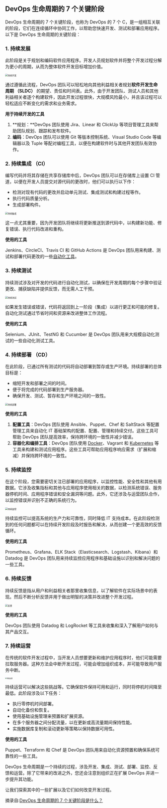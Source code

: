 ## DevOps 生命周期的 7 个关键阶段

DevOps 生命周期的 7 个关键阶段，也称为 DevOps 的 7 个 C，是一组相互关联的阶段，它们在连续循环中协同工作，以帮助您快速开发、测试和部署应用程序。以下是 DevOps 生命周期的关键阶段：

### 1. 持续发展

此阶段是关于规划和编码软件应用程序。开发人员规划软件并将整个开发过程分解为更小的周期，从而为整体软件开发目标增加价值。

<img src="DevOps%20%E7%94%9F%E5%91%BD%E5%91%A8%E6%9C%9F%E7%9A%84%207%20%E4%B8%AA%E5%85%B3%E9%94%AE%E9%98%B6%E6%AE%B5.assets/continuous-development-xbxj3.png" alt="持续开发" style="zoom:50%;" />

通过遵循此流程，DevOps 团队可以轻松地向其他利益相关者规划**软件开发生命周期 （SLDC）** 的期望、责任和时间表。此外，由于开发团队、测试人员和其他利益相关者逐个构建软件，因此开发过程很快，大规模风险最小，并且该过程可以轻松适应不断变化的需求和业务需求。

**用于持续开发的工具**

1. **规划：**DevOps 团队使用 Jira、Linear 和 ClickUp 等项目管理工具来帮助团队规划、跟踪和发布软件。
2. **编码**：DevOps 团队可以使用 Git 等版本控制系统、Visual Studio Code 等编辑器以及 Tuple 等配对编程工具，以便在构建软件时与其他开发团队有效协作。

### 2. 持续集成 （CI）

编写代码并将其存储在共享存储库中后，DevOps 团队可以在存储库上设置 CI 管道，以便在开发人员提交对源代码的更改时，他们可以执行以下作：

- 检测对现有代码的更改并启动单元测试、集成测试和构建过程等作。
- 执行代码质量分析。
- 生成部署构件。

<img src="DevOps%20%E7%94%9F%E5%91%BD%E5%91%A8%E6%9C%9F%E7%9A%84%207%20%E4%B8%AA%E5%85%B3%E9%94%AE%E9%98%B6%E6%AE%B5.assets/continuous-integration-b4lef.png" alt="持续集成" style="zoom:50%;" />

这一点尤其重要，因为开发团队将继续将更新推送到源代码中，以构建新功能、修复错误、执行代码改进和重构。

**使用的工具**

Jenkins、CircleCI、Travis CI 和 GitHub Actions 是 DevOps 团队用来构建、测试和部署代码更改的一些[自动化工具](https://roadmap.sh/devops/automation-tools)。

### 3. 持续测试

持续测试涉及对开发的代码进行自动化测试，以确保在开发周期的每个步骤中验证更改、捕获缺陷并提供反馈，而无需人工干预。

<img src="DevOps%20%E7%94%9F%E5%91%BD%E5%91%A8%E6%9C%9F%E7%9A%84%207%20%E4%B8%AA%E5%85%B3%E9%94%AE%E9%98%B6%E6%AE%B5.assets/continuous-testing-d90gb.png" alt="持续测试" style="zoom:50%;" />

如果发生错误或错误，代码将返回到上一阶段（集成）以进行更正和可能的修复。自动化测试通过节省时间和资源来改进整体工作流程。

**使用的工具**

Selenium、JUnit、TestNG 和 Cucumber 是 DevOps 团队用来大规模自动化测试的一些自动化测试工具。

### 4. 持续部署 （CD）

在此阶段，已通过所有测试的代码将自动部署到暂存或生产环境。持续部署的总体目标是：

- 缩短开发和部署之间的时间。
- 便于将完成的代码部署到生产服务器。
- 确保开发、测试、暂存和生产环境之间的一致性。

<img src="DevOps%20%E7%94%9F%E5%91%BD%E5%91%A8%E6%9C%9F%E7%9A%84%207%20%E4%B8%AA%E5%85%B3%E9%94%AE%E9%98%B6%E6%AE%B5.assets/continuous-deployment-bprfv.png" alt="持续部署" style="zoom:50%;" />

**使用的工具**

1. **配置工具**：DevOps 团队使用 Ansible、Puppet、Chef 和 SaltStack 等配置管理工具来自动化 IT 基础架构的配置、配置、管理和持续交付。这些工具可帮助 DevOps 团队提高效率，保持跨环境的一致性并减少错误。
2. **容器化和编排工具**：DevOps 团队使用 [Docker](https://roadmap.sh/docker)、Vagrant 和 [Kubernetes](https://roadmap.sh/kubernetes) 等工具来构建和测试应用程序。这些工具可帮助应用程序响应需求（扩展和缩减）并保持跨环境的一致性。

### 5. 持续监控

在这个阶段，您需要密切关注已部署的应用程序，以监控性能、安全性和其他有用数据。它涉及收集指标和其他与应用程序使用相关的数据，以检测系统错误、服务器停机时间、应用程序错误和安全漏洞等问题。此外，它还涉及与运营团队合作，以监控错误并识别不正确的系统行为。

<img src="DevOps%20%E7%94%9F%E5%91%BD%E5%91%A8%E6%9C%9F%E7%9A%84%207%20%E4%B8%AA%E5%85%B3%E9%94%AE%E9%98%B6%E6%AE%B5.assets/continuous-monitoring-cydj0.png" alt="持续监控" style="zoom:50%;" />

持续监控可以提高系统的生产力和可靠性，同时降低 IT 支持成本。在此阶段检测到的任何问题都可以在持续开发阶段及时报告和解决，从而创建一个更高效的反馈循环。

**使用的工具**

Prometheus、Grafana、ELK Stack（Elasticsearch、Logstash、Kibana）和 Datadog 是 DevOps 团队用来持续监控应用程序和基础设施以识别和解决问题的一些工具。

### 6. 持续反馈

持续反馈是指从用户和利益相关者那里收集信息，以了解软件在实际场景中的表现。然后不断分析反馈并用于做出明智的决策并改进整个开发过程。

<img src="DevOps%20%E7%94%9F%E5%91%BD%E5%91%A8%E6%9C%9F%E7%9A%84%207%20%E4%B8%AA%E5%85%B3%E9%94%AE%E9%98%B6%E6%AE%B5.assets/continuous-feedback-eg1tr.png" alt="反馈" style="zoom:50%;" />

**使用的工具**

DevOps 团队使用 Datadog 和 LogRocket 等工具来收集和深入了解用户如何与其产品交互。

### 7. 持续运营

在传统的软件开发过程中，当开发人员想要更新和维护应用程序时，他们可能需要拉取服务器。这种方法会中断开发过程，可能会增加组织成本，并可能导致用户服务中断。

<img src="DevOps%20%E7%94%9F%E5%91%BD%E5%91%A8%E6%9C%9F%E7%9A%84%207%20%E4%B8%AA%E5%85%B3%E9%94%AE%E9%98%B6%E6%AE%B5.assets/continuous-operations-h2yrj.png" alt="持续运营" style="zoom:33%;" />

持续运营可以解决这些挑战等。它确保软件保持可用和运行，同时将停机时间降至最低。此阶段涉及以下任务：

- 执行零停机时间部署。
- 自动化备份和恢复。
- 使用基础设施管理来预置和扩展资源。
- 在多个服务器之间分配流量，以在更新或高流量期间保持性能。
- 实施数据库复制和滚动更新等策略以保持数据可用性。

**使用的工具**

Puppet、Terraform 和 Chef 是 DevOps 团队用来自动化资源预置和确保系统可靠性的一些工具。

DevOps 生命周期是一个持续的过程，涉及开发、集成、测试、部署、监控、反馈和运营。除了它带来的改进之外，您还会注意到组织正在扩展 DevOps 并进一步提升其功能。

让我们探索其中的一些扩展以及它们如何改变开发过程。





摘录自:[DevOps 生命周期的 7 个关键阶段是什么？](http://localhost:3000/devops/lifecycle#7-key-phases-of-the-devops-lifecycle)